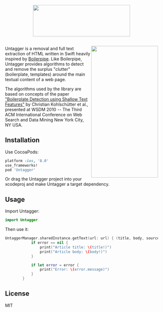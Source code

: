 <div align="center">
<img src="https://github.com/wcgray/Untagger/blob/master/logo.png" width="320" height="104"/></a>
</div>
<br>

<img src="https://github.com/wcgray/Untagger/blob/master/demo.gif" width="220" height="434" align=right /></a>

Untagger is a removal and full text extraction of HTML written in Swift heavily inspired by <a href="https://github.com/kohlschutter/boilerpipe">Boilerpipe</a>. Like Boilerpipe, Untagger provides algorithms to detect and remove the surplus "clutter" (boilerplate, templates) around the main textual content of a web page.

The algorithms used by the library are based on concepts of the paper <a href="http://www.l3s.de/~kohlschuetter/boilerplate/">"Boilerplate Detection using Shallow Text Features"</a> by Christian Kohlschütter et al., presented at WSDM 2010 -- The Third ACM International Conference on Web Search and Data Mining New York City, NY USA.
## Installation

Use CocoaPods:

```ruby
platform :ios, '8.0'
use_frameworks!
pod 'Untagger'
```

Or drag the Untagger project into your xcodeproj and make Untagger a target dependency.

## Usage

Import Untagger:

```swift
import Untagger
```

Then use it:

```swift
UntaggerManager.sharedInstance.getText(url: url) { (title, body, source, error) in
            if error == nil {
                print("Article title: \(title!)")
                print("Article body: \(body!)")
            }

            if let error = error {
                print("Error: \(error.message)")
            }
        }
```

## License

MIT
